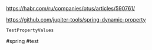 https://habr.com/ru/companies/otus/articles/590761/

https://github.com/jupiter-tools/spring-dynamic-property

`TestPropertyValues`

#spring #test